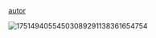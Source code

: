 [autor](https://www.tumblr.com/frurin/775135478880092160/monitoring-ichika-hoshino-layouts-i-loved?source=share)

![17514940554503089291138361654754](https://github.com/user-attachments/assets/f980a4f0-1935-41d6-a32b-9e32dd41c280)

